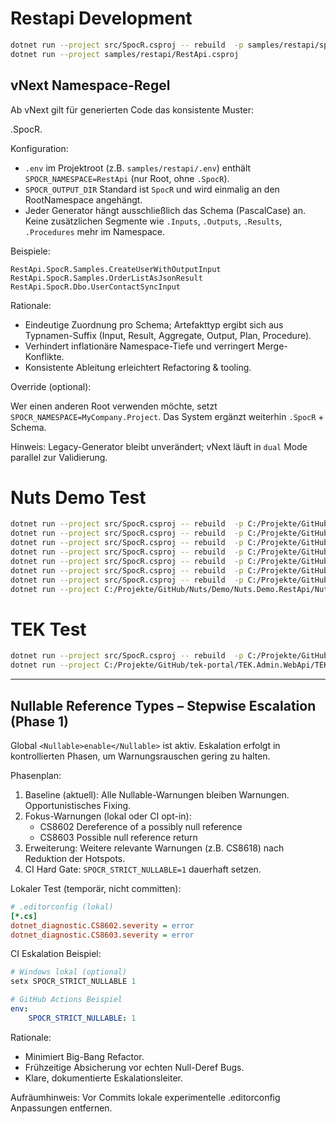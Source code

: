 # Restapi Development

```bash
dotnet run --project src/SpocR.csproj -- rebuild  -p samples/restapi/spocr.json --no-auto-update
dotnet run --project samples/restapi/RestApi.csproj
```

## vNext Namespace-Regel

Ab vNext gilt für generierten Code das konsistente Muster:

   <RootNamespace>.SpocR.<SchemaPascalCase>

Konfiguration:

- `.env` im Projektroot (z.B. `samples/restapi/.env`) enthält `SPOCR_NAMESPACE=RestApi` (nur Root, ohne `.SpocR`).
- `SPOCR_OUTPUT_DIR` Standard ist `SpocR` und wird einmalig an den RootNamespace angehängt.
- Jeder Generator hängt ausschließlich das Schema (PascalCase) an. Keine zusätzlichen Segmente wie `.Inputs`, `.Outputs`, `.Results`, `.Procedures` mehr im Namespace.

Beispiele:

```
RestApi.SpocR.Samples.CreateUserWithOutputInput
RestApi.SpocR.Samples.OrderListAsJsonResult
RestApi.SpocR.Dbo.UserContactSyncInput
```

Rationale:

- Eindeutige Zuordnung pro Schema; Artefakttyp ergibt sich aus Typnamen-Suffix (Input, Result, Aggregate, Output, Plan, Procedure).
- Verhindert inflationäre Namespace-Tiefe und verringert Merge-Konflikte.
- Konsistente Ableitung erleichtert Refactoring & tooling.

Override (optional):

Wer einen anderen Root verwenden möchte, setzt `SPOCR_NAMESPACE=MyCompany.Project`. Das System ergänzt weiterhin `.SpocR` + Schema.

Hinweis: Legacy-Generator bleibt unverändert; vNext läuft in `dual` Mode parallel zur Validierung.

# Nuts Demo Test

```bash
dotnet run --project src/SpocR.csproj -- rebuild  -p C:/Projekte/GitHub/Nuts/Libs/Nuts.DbContext/spocr.json --no-auto-update
dotnet run --project src/SpocR.csproj -- rebuild  -p C:/Projekte/GitHub/Nuts/Libs/Nuts.History/spocr.json --no-auto-update
dotnet run --project src/SpocR.csproj -- rebuild  -p C:/Projekte/GitHub/Nuts/Libs/Nuts.Identity/spocr.json --no-auto-update
dotnet run --project src/SpocR.csproj -- rebuild  -p C:/Projekte/GitHub/Nuts/Libs/Nuts.Identity.Organization/spocr.json --no-auto-update
dotnet run --project src/SpocR.csproj -- rebuild  -p C:/Projekte/GitHub/Nuts/Libs/Nuts.Logger/spocr.json --no-auto-update
dotnet run --project src/SpocR.csproj -- rebuild  -p C:/Projekte/GitHub/Nuts/Libs/Nuts.Notification/spocr.json --no-auto-update
dotnet run --project src/SpocR.csproj -- rebuild  -p C:/Projekte/GitHub/Nuts/Demo/Nuts.Demo.RestApi/spocr.json --no-auto-update
dotnet run --project C:/Projekte/GitHub/Nuts/Demo/Nuts.Demo.RestApi/Nuts.Demo.RestApi.csproj
```

# TEK Test

```bash
dotnet run --project src/SpocR.csproj -- rebuild  -p C:/Projekte/GitHub/tek-portal/TEK.Admin.WebApi/spocr.json --no-auto-update
dotnet run --project C:/Projekte/GitHub/tek-portal/TEK.Admin.WebApi/TEK.Admin.WebApi.csproj
```
---

## Nullable Reference Types – Stepwise Escalation (Phase 1)

Global `<Nullable>enable</Nullable>` ist aktiv. Eskalation erfolgt in kontrollierten Phasen, um Warnungsrauschen gering zu halten.

Phasenplan:

1. Baseline (aktuell): Alle Nullable-Warnungen bleiben Warnungen. Opportunistisches Fixing.
2. Fokus-Warnungen (lokal oder CI opt-in):
   - CS8602 Dereference of a possibly null reference
   - CS8603 Possible null reference return
3. Erweiterung: Weitere relevante Warnungen (z.B. CS8618) nach Reduktion der Hotspots.
4. CI Hard Gate: `SPOCR_STRICT_NULLABLE=1` dauerhaft setzen.

Lokaler Test (temporär, nicht committen):

```ini
# .editorconfig (lokal)
[*.cs]
dotnet_diagnostic.CS8602.severity = error
dotnet_diagnostic.CS8603.severity = error
```

CI Eskalation Beispiel:

```powershell
# Windows lokal (optional)
setx SPOCR_STRICT_NULLABLE 1
```

```yaml
# GitHub Actions Beispiel
env:
	SPOCR_STRICT_NULLABLE: 1
```

Rationale:

- Minimiert Big-Bang Refactor.
- Frühzeitige Absicherung vor echten Null-Deref Bugs.
- Klare, dokumentierte Eskalationsleiter.

Aufräumhinweis: Vor Commits lokale experimentelle .editorconfig Anpassungen entfernen.
